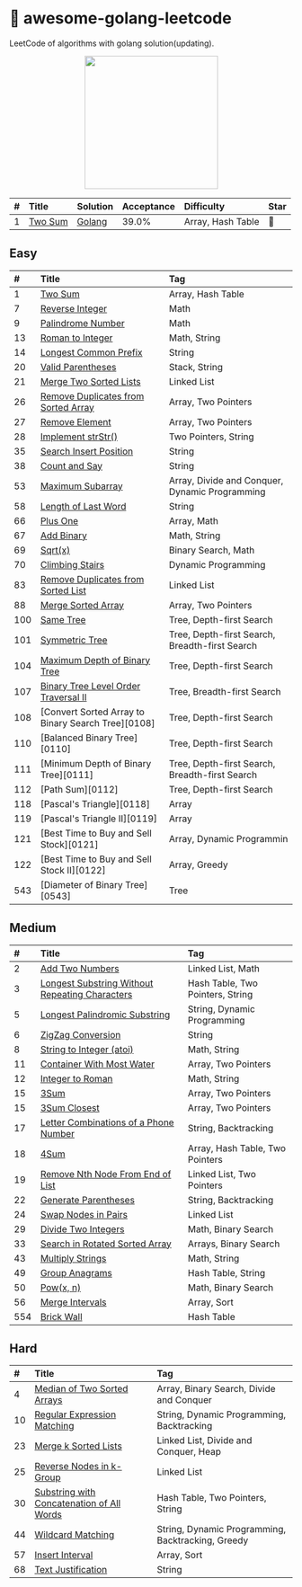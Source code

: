 # 📝 awesome-golang-leetcode

LeetCode of algorithms with golang solution(updating).

<div align=center>
<img width="237" height=“76” src="https://github.com/kylesliu/awesome-golang-leetcode/blob/master/assets/images/leetcode.png"></img>
</div>


| #    | Title            |   Solution     |   Acceptance   |    Difficulty  |  Star          |
| :--- | :--------------- | :------------- | :------------- | :------------- | :------------- |
| 1    | [Two Sum][0001]  | [Golang][0001] | 39.0%          |Array, Hash Table |:sparkling_heart:   | 


## Easy

| #    | Title                                    | Tag                                      |
| :--- | :--------------------------------------- | :--------------------------------------- |
| 1    | [Two Sum][0001]                           | Array, Hash Table                        |
| 7    | [Reverse Integer][0007]                   | Math                                     |
| 9    | [Palindrome Number][0009]                 | Math                                     |
| 13   | [Roman to Integer][0013]                  | Math, String                             |
| 14   | [Longest Common Prefix][0014]             | String                                   |
| 20   | [Valid Parentheses][0020]                 | Stack, String                            |
| 21   | [Merge Two Sorted Lists][0021]            | Linked List                              |
| 26   | [Remove Duplicates from Sorted Array][0026] | Array, Two Pointers                      |
| 27   | [Remove Element][0027]                    | Array, Two Pointers                      |
| 28   | [Implement strStr()][0028]                | Two Pointers, String                     |
| 35   | [Search Insert Position][0035]            | String                                   |
| 38   | [Count and Say][0038]                     | String                                   |
| 53   | [Maximum Subarray][0053]                  | Array, Divide and Conquer, Dynamic Programming |
| 58   | [Length of Last Word][0058]               | String                                   |
| 66   | [Plus One][0066]                          | Array, Math                              |
| 67   | [Add Binary][0067]                        | Math, String                             |
| 69   | [Sqrt(x)][0069]                           | Binary Search, Math                      |
| 70   | [Climbing Stairs][0070]                   | Dynamic Programming                      |
| 83   | [Remove Duplicates from Sorted List][0083] | Linked List                              |
| 88   | [Merge Sorted Array][0088]                | Array, Two Pointers                      |
| 100  | [Same Tree][0100]                         | Tree, Depth-first Search                 |
| 101  | [Symmetric Tree][0101]                    | Tree, Depth-first Search, Breadth-first Search |
| 104  | [Maximum Depth of Binary Tree][0104]      | Tree, Depth-first Search                 |
| 107  | [Binary Tree Level Order Traversal II][0107] | Tree, Breadth-first Search               |
| 108  | [Convert Sorted Array to Binary Search Tree][0108] | Tree, Depth-first Search                 |
| 110  | [Balanced Binary Tree][0110]              | Tree, Depth-first Search                 |
| 111  | [Minimum Depth of Binary Tree][0111]      | Tree, Depth-first Search, Breadth-first Search |
| 112  | [Path Sum][0112]                          | Tree, Depth-first Search                 |
| 118  | [Pascal's Triangle][0118]                 | Array                                    |
| 119  | [Pascal's Triangle II][0119]              | Array                                    |
| 121  | [Best Time to Buy and Sell Stock][0121]   | Array, Dynamic Programmin                |
| 122  | [Best Time to Buy and Sell Stock II][0122] | Array, Greedy                            |
| 543  | [Diameter of Binary Tree][0543]           | Tree                                     |


## Medium

| #    | Title                                    | Tag                              |
| :--- | :--------------------------------------- | :------------------------------- |
| 2    | [Add Two Numbers][002]                   | Linked List, Math                |
| 3    | [Longest Substring Without Repeating Characters][003] | Hash Table, Two Pointers, String |
| 5    | [Longest Palindromic Substring][005]     | String, Dynamic Programming      |
| 6    | [ZigZag Conversion][006]                 | String                           |
| 8    | [String to Integer (atoi)][008]          | Math, String                     |
| 11   | [Container With Most Water][011]         | Array, Two Pointers              |
| 12   | [Integer to Roman][012]                  | Math, String                     |
| 15   | [3Sum][015]                              | Array, Two Pointers              |
| 15   | [3Sum Closest][016]                      | Array, Two Pointers              |
| 17   | [Letter Combinations of a Phone Number][017] | String, Backtracking             |
| 18   | [4Sum][018]                              | Array, Hash Table, Two Pointers  |
| 19   | [Remove Nth Node From End of List][019]  | Linked List, Two Pointers        |
| 22   | [Generate Parentheses][022]              | String, Backtracking             |
| 24   | [Swap Nodes in Pairs][024]               | Linked List                      |
| 29   | [Divide Two Integers][029]               | Math, Binary Search              |
| 33   | [Search in Rotated Sorted Array][033]    | Arrays, Binary Search            |
| 43   | [Multiply Strings][043]                  | Math, String                     |
| 49   | [Group Anagrams][049]                    | Hash Table, String               |
| 50   | [Pow(x, n)][050]                         | Math, Binary Search              |
| 56   | [Merge Intervals][056]                   | Array, Sort                      |
| 554  | [Brick Wall][554]                        | Hash Table                       |


## Hard

| #    | Title                                    | Tag                                      |
| :--- | :--------------------------------------- | :--------------------------------------- |
| 4    | [Median of Two Sorted Arrays][004]       | Array, Binary Search, Divide and Conquer |
| 10   | [Regular Expression Matching][010]       | String, Dynamic Programming, Backtracking |
| 23   | [Merge k Sorted Lists][023]              | Linked List, Divide and Conquer, Heap    |
| 25   | [Reverse Nodes in k-Group][025]          | Linked List                              |
| 30   | [Substring with Concatenation of All Words][030] | Hash Table, Two Pointers, String         |
| 44   | [Wildcard Matching][044]                 | String, Dynamic Programming, Backtracking, Greedy |
| 57   | [Insert Interval][057]                   | Array, Sort                              |
| 68   | [Text Justification][068]                | String                                   |




[src]: https://github.com/kylesliu/awesome-golang-leetcode
[companies]: https://github.com/kylesliu/awesome-golang-leetcode/blob/master/Companies.md

[0001]: https://github.com/kylesliu/awesome-golang-leetcode/tree/master/src/0001.Two-Sum
[0007]: https://github.com/kylesliu/awesome-golang-leetcode/tree/master/src/0007.Reverse-Integer
[0009]: https://github.com/kylesliu/awesome-golang-leetcode/tree/master/src/0009.Palindrome-Number
[0013]: https://github.com/kylesliu/awesome-golang-leetcode/tree/master/src/0013.Roman-to-Integer
[0014]: https://github.com/kylesliu/awesome-golang-leetcode/tree/master/src/0014.Longest-Common-Prefix
[0020]: https://github.com/kylesliu/awesome-golang-leetcode/tree/master/src/0020.Valid-Parentheses
[0021]: https://github.com/kylesliu/awesome-golang-leetcode/tree/master/src/0021.Merge-Two-Sorted-Lists
[0026]: https://github.com/kylesliu/awesome-golang-leetcode/tree/master/src/0026.Remove-Duplicates-from-Sorted-Array
[0027]: https://github.com/kylesliu/awesome-golang-leetcode/tree/master/src/0027.Remove-Element
[0028]: https://github.com/kylesliu/awesome-golang-leetcode/tree/master/src/0028.Implement-strStr
[0035]: https://github.com/kylesliu/awesome-golang-leetcode/tree/master/src/0035.Search-Insert-Position
[0038]: https://github.com/kylesliu/awesome-golang-leetcode/tree/master/src/0038.Count-and-Say
[0053]: https://github.com/kylesliu/awesome-golang-leetcode/tree/master/src/0053.Maximum-Subarray
[0058]: https://github.com/kylesliu/awesome-golang-leetcode/tree/master/src/0058.Length-of-Last-Word
[0066]: https://github.com/kylesliu/awesome-golang-leetcode/tree/master/src/0066.Plus-One
[0067]: https://github.com/kylesliu/awesome-golang-leetcode/tree/master/src/0067.Add-Binary
[0069]: https://github.com/kylesliu/awesome-golang-leetcode/tree/master/src/0069.Sqrt-x
[0070]: https://github.com/kylesliu/awesome-golang-leetcode/tree/master/src/0070.Climbing-Stairs
[0083]: https://github.com/kylesliu/awesome-golang-leetcode/tree/master/src/0083.Remove-Duplicates-from-Sorted-List
[0088]: https://github.com/kylesliu/awesome-golang-leetcode/tree/master/src/0088.Merge-Sorted-Array
[0100]: https://github.com/kylesliu/awesome-golang-leetcode/tree/master/src/0100.Same-Tree
[0101]: https://github.com/kylesliu/awesome-golang-leetcode/tree/master/src/0101.Symmetric-Tree
[0104]: https://github.com/kylesliu/awesome-golang-leetcode/tree/master/src/0104.Maximum-Depth-of-Binary-Tree
[0107]: https://github.com/kylesliu/awesome-golang-leetcode/tree/master/src/0107.Binary-Tree-Level-Order-Traversal-II


[002]: https://github.com/Blankj/awesome-java-leetcode/blob/master/note/002/README.md
[003]: https://github.com/Blankj/awesome-java-leetcode/blob/master/note/003/README.md
[005]: https://github.com/Blankj/awesome-java-leetcode/blob/master/note/005/README.md
[006]: https://github.com/Blankj/awesome-java-leetcode/blob/master/note/006/README.md
[008]: https://github.com/Blankj/awesome-java-leetcode/blob/master/note/008/README.md
[011]: https://github.com/Blankj/awesome-java-leetcode/blob/master/note/011/README.md
[012]: https://github.com/Blankj/awesome-java-leetcode/blob/master/note/012/README.md
[015]: https://github.com/Blankj/awesome-java-leetcode/blob/master/note/015/README.md
[016]: https://github.com/Blankj/awesome-java-leetcode/blob/master/note/016/README.md
[017]: https://github.com/Blankj/awesome-java-leetcode/blob/master/note/017/README.md
[018]: https://github.com/Blankj/awesome-java-leetcode/blob/master/note/018/README.md
[019]: https://github.com/Blankj/awesome-java-leetcode/blob/master/note/019/README.md
[022]: https://github.com/Blankj/awesome-java-leetcode/blob/master/note/022/README.md
[024]: https://github.com/Blankj/awesome-java-leetcode/blob/master/note/024/README.md
[029]: https://github.com/Blankj/awesome-java-leetcode/blob/master/note/029/README.md
[033]: https://github.com/Blankj/awesome-java-leetcode/blob/master/note/033/README.md
[043]: https://github.com/Blankj/awesome-java-leetcode/blob/master/note/043/README.md
[049]: https://github.com/Blankj/awesome-java-leetcode/blob/master/note/049/README.md
[050]: https://github.com/Blankj/awesome-java-leetcode/blob/master/note/050/README.md
[056]: https://github.com/Blankj/awesome-java-leetcode/blob/master/note/056/README.md
[554]: https://github.com/Blankj/awesome-java-leetcode/blob/master/note/554/README.md

[004]: https://github.com/Blankj/awesome-java-leetcode/blob/master/note/004/README.md
[010]: https://github.com/Blankj/awesome-java-leetcode/blob/master/note/010/README.md
[023]: https://github.com/Blankj/awesome-java-leetcode/blob/master/note/023/README.md
[025]: https://github.com/Blankj/awesome-java-leetcode/blob/master/note/025/README.md
[030]: https://github.com/Blankj/awesome-java-leetcode/blob/master/note/030/README.md
[044]: https://github.com/Blankj/awesome-java-leetcode/blob/master/note/044/README.md
[057]: https://github.com/Blankj/awesome-java-leetcode/blob/master/note/057/README.md
[068]: https://github.com/Blankj/awesome-java-leetcode/blob/master/note/068/README.md
